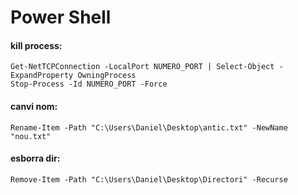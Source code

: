 # Power Shell

#### kill process:
```
Get-NetTCPConnection -LocalPort NUMERO_PORT | Select-Object -ExpandProperty OwningProcess
Stop-Process -Id NUMERO_PORT -Force
```

#### canvi nom:
```
Rename-Item -Path "C:\Users\Daniel\Desktop\antic.txt" -NewName "nou.txt"
```

#### esborra dir:
```
Remove-Item -Path "C:\Users\Daniel\Desktop\Directori" -Recurse
```
